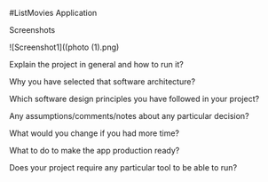 #ListMovies Application

Screenshots

![Screenshot1]((photo (1).png)

Explain the project in general and how to run it?


Why you have selected that software architecture?


Which software design principles you have followed in your project?


Any assumptions/comments/notes about any particular decision?


What would you change if you had more time?


What to do to make the app production ready?


Does your project require any particular tool to be able to run?
